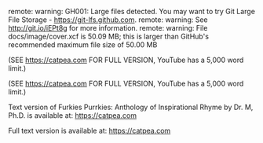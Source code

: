 remote: warning: GH001: Large files detected. You may want to try Git Large File Storage - https://git-lfs.github.com.
remote: warning: See http://git.io/iEPt8g for more information.
remote: warning: File docs/image/cover.xcf is 50.09 MB; this is larger than GitHub's recommended maximum file size of 50.00 MB


(SEE https://catpea.com FOR FULL VERSION, YouTube has a 5,000 word limit.)


(SEE https://catpea.com FOR FULL VERSION, YouTube has a 5,000 word limit.)









Text version of Furkies Purrkies: Anthology of Inspirational Rhyme by Dr. M, Ph.D. is available at: https://catpea.com

Full text version is available at: https://catpea.com

